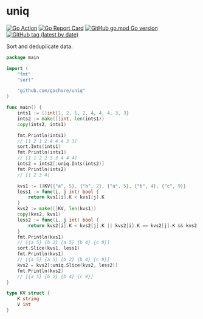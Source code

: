 # uniq

[![Go Action](https://github.com/gochore/uniq/workflows/Go/badge.svg)](https://github.com/gochore/uniq/actions)
[![Go Report Card](https://goreportcard.com/badge/github.com/gochore/uniq)](https://goreportcard.com/report/github.com/gochore/uniq)
[![GitHub go.mod Go version](https://img.shields.io/github/go-mod/go-version/gochore/uniq)](https://github.com/gochore/uniq/blob/master/go.mod)
[![GitHub tag (latest by date)](https://img.shields.io/github/v/tag/gochore/uniq)](https://github.com/gochore/uniq/releases)

Sort and deduplicate data.

```go
package main

import (
	"fmt"
	"sort"

	"github.com/gochore/uniq"
)

func main() {
	ints1 := []int{1, 2, 1, 2, 4, 4, 4, 3, 3}
	ints2 := make([]int, len(ints1))
	copy(ints2, ints1)

	fmt.Println(ints1)
	// [1 2 1 2 4 4 4 3 3]
	sort.Ints(ints1)
	fmt.Println(ints1)
	// [1 1 2 2 3 3 4 4 4]
	ints2 = ints2[:uniq.Ints(ints2)]
	fmt.Println(ints2)
	// [1 2 3 4]

	kvs1 := []KV{{"a", 5}, {"b", 2}, {"a", 5}, {"b", 4}, {"c", 9}}
	less1 := func(i, j int) bool {
		return kvs1[i].K < kvs1[j].K
	}
	kvs2 := make([]KV, len(kvs1))
	copy(kvs2, kvs1)
	less2 := func(i, j int) bool {
		return kvs2[i].K < kvs2[j].K || kvs2[i].K == kvs2[j].K && kvs2[i].V < kvs2[j].V
	}
	fmt.Println(kvs1)
	// [{a 5} {b 2} {a 5} {b 4} {c 9}]
	sort.Slice(kvs1, less1)
	fmt.Println(kvs1)
	// [{a 5} {a 5} {b 2} {b 4} {c 9}]
	kvs2 = kvs2[:uniq.Slice(kvs2, less2)]
	fmt.Println(kvs2)
	// [{a 5} {b 2} {b 4} {c 9}]
}

type KV struct {
	K string
	V int
}
```
